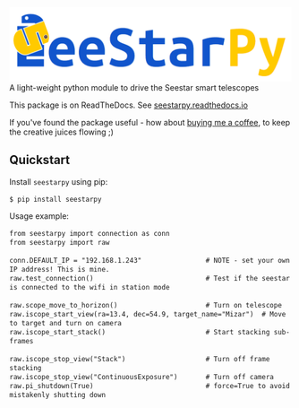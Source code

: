 ![SeeStar-Py](docs/_static/seestar_py_logo_banner.png)
A light-weight python module to drive the Seestar smart telescopes

This package is on ReadTheDocs. See [seestarpy.readthedocs.io](https://seestarpy.readthedocs.io/en/latest/)

If you've found the package useful - how about [buying me a coffee](https://buymeacoffee.com/kdleschinsf), to keep the creative juices flowing ;)


Quickstart
----------
Install `seestarpy` using pip:

    $ pip install seestarpy

Usage example:

    from seestarpy import connection as conn
    from seestarpy import raw
        
    conn.DEFAULT_IP = "192.168.1.243"                # NOTE - set your own IP address! This is mine.
    raw.test_connection()                            # Test if the seestar is connected to the wifi in station mode

    raw.scope_move_to_horizon()                      # Turn on telescope
    raw.iscope_start_view(ra=13.4, dec=54.9, target_name="Mizar")  # Move to target and turn on camera
    raw.iscope_start_stack()                         # Start stacking sub-frames   

    raw.iscope_stop_view("Stack")                    # Turn off frame stacking
    raw.iscope_stop_view("ContinuousExposure")       # Turn off camera
    raw.pi_shutdown(True)                            # force=True to avoid mistakenly shutting down 
